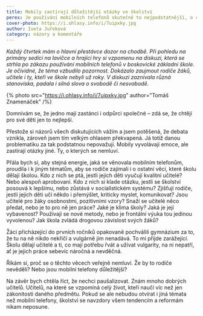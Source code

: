 ```yaml
---
title: Mobily zastírají důležitější otázky ve školství
perex: Je používání mobilních telefonů skutečně to nejpodstatnější, o co bychom se měli v našem školství zajímat? Nebo za tím zůstávají skryty daleko důležitější otázky?
cover-photo: https://i.ohlasy.info/i/7uipxky.jpg
author: Iveta Juřeková
category: názory a komentáře
---
```


*Každý čtvrtek mám o hlavní přestávce dozor na chodbě. Při pohledu na primány sedící na lavičce a hrající hry si vzpomenu na diskuzi, která se strhla po zákazu používání mobilních telefonů v boskovické základní škole. Je očividné, že téma vzbudilo pozornost. Dokázalo zaujmout rodiče žáků, učitele i ty, kteří ve škole nebyli už roky. V diskuzi zaznívala různá stanoviska, padala i silná slova o svobodě či nesvobodě.*

{% photo src="https://i.ohlasy.info/i/7uipxky.jpg" author="Tomáš Znamenáček" /%}

Domnívám se, že jedno mají zastánci i odpůrci společné – zdá se, že chtějí pro své děti jen to nejlepší.

Přestože si názorů všech diskutujících vážím a jsem potěšená, že debata vznikla, zároveň jsem tím velkým ohlasem překvapená. Já totiž danou problematiku za tak podstatnou nepovažuji. Mobily vyvolávají emoce, ale zastírají otázky jiné. Ty, o kterých se nemluví.

Přála bych si, aby stejná energie, jaká se věnovala mobilním telefonům, proudila i k jiným tématům, aby se rodiče zajímali i o ostatní věci, které školu dělají školou. Kdo z nich se ptá, jestli jejich děti vyučují kvalitní učitelé? Nebo alespoň aprobovaní. Kdo z nich si klade otázku, jestli se školství posouvá k lepšímu, nebo zůstává v socialistickém systému? Zjišťují rodiče, jestli jejich děti učí někdo i přemýšlet, kriticky myslet, komunikovat? Jsou učitelé pro žáky osobnostmi, pozitivními vzory? Snaží se učitelé něco předat, nebo je to pro ně jen práce? Jaké je klima školy? Jaká je její vybavenost? Používají se nové metody, nebo je frontální výuka tou jedinou vyvolenou? Jak škola zvládá drogovou závislost svých žáků?

Žáci přicházející do prvních ročníků opakovaně pochválili gymnázium za to, že tu na ně nikdo nekřičí a vulgárně jim nenadává. To mi přijde zarážející. Školu dělají učitelé a ti, co mají potřebu řvát a užívat vulgarity, na ni nepatří, ať je jejich práce sebevíc náročná a nevděčná.

Říkám si, proč se o těchto věcech veřejně nemluví. Že by to rodiče nevěděli? Nebo jsou mobilní telefony důležitější?

Na závěr bych chtěla říct, že nechci paušalizovat. Znám mnoho dobrých učitelů. Učitelů, na které se vzpomíná celý život, kteří naučí víc než jen zákonitosti daného předmětu. Pokud se ale nebudou otvírat i jiná témata než mobilní telefony, školství se navzdory všem tendencím a reformám nikam neposune.

